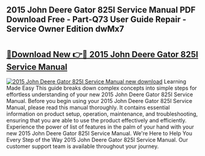 ## 2015 John Deere Gator 825I Service Manual PDF Download Free - Part-Q73 User Guide Repair - Service Owner Edition dwMx7

# <h2><a href="http://bc89326.oget.top/?id=2015+John+Deere+Gator+825I+Service+Manual">🔗Download New 👉🔴 2015 John Deere Gator 825I Service Manual</a></h2>

[![2015 John Deere Gator 825I Service Manual new download](https://i.imgur.com/5g1atiW.png)](http://bc89326.oget.top/?id=2015+John+Deere+Gator+825I+Service+Manual)
Learning Made Easy This guide breaks down complex concepts into simple steps for effortless understanding of your new 2015 John Deere Gator 825I Service Manual. Before you begin using your 2015 John Deere Gator 825I Service Manual, please read this manual thoroughly. It contains essential information on product setup, operation, maintenance, and troubleshooting, ensuring that you are able to use the product effectively and efficiently. Experience the power of list of features in the palm of your hand with your new 2015 John Deere Gator 825I Service Manual. We're Here to Help You Every Step of the Way 2015 John Deere Gator 825I Service Manual. Our customer support team is available throughout your journey.

